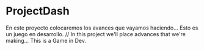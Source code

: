 # ProjectDash
En este proyecto colocaremos los avances que vayamos haciendo... Esto es un juego en desarrollo. // In this project we'll place advances that we're making... This is a Game in Dev.

